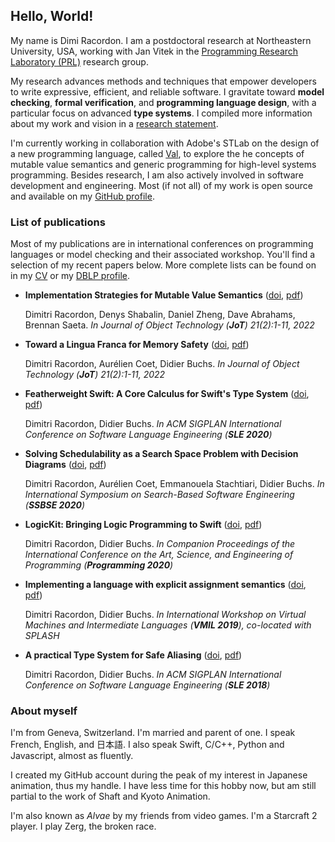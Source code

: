 ## Hello, World!

My name is Dimi Racordon.
I am a postdoctoral research at Northeastern University, USA, working with Jan Vitek in the [Programming Research Laboratory (PRL)](https://prl.ccs.neu.edu/) research group.

My research advances methods and techniques that empower developers to write expressive, efficient, and reliable software. I gravitate toward **model checking**, **formal verification**, and **programming language design**, with a particular focus on advanced **type systems**.
I compiled more information about my work and vision in a [research statement](assets/pdfs/research-statement.pdf).

I'm currently working in collaboration with Adobe's STLab on the design of a new programming language, called [Val](https://val-lang.dev), to explore the he concepts of mutable value semantics and generic programming for high-level systems programming.
Besides research, I am also actively involved in software development and engineering.
Most (if not all) of my work is open source and available on my [GitHub profile](https://github.com/kyouko-taiga).

### List of publications

Most of my publications are in international conferences on programming languages or model checking and their associated workshop. You'll find a selection of my recent papers below. More complete lists can be found on in my [CV](assets/pdfs/cv.pdf) or my [DBLP profile](https://dblp.org/pid/164/5675.html).

* **Implementation Strategies for Mutable Value Semantics** ([doi](https://doi.org/10.5381/jot.2022.21.2.a2), [pdf](assets/papers/jot2022-mvs.pdf))

  Dimitri Racordon, Denys Shabalin, Daniel Zheng, Dave Abrahams, Brennan Saeta.
  _In Journal of Object Technology (**JoT**) 21(2):1-11, 2022_

* **Toward a Lingua Franca for Memory Safety** ([doi](https://doi.org/10.5381/jot.2022.21.2.a3), [pdf](assets/papers/jot2022-fuel.pdf))

  Dimitri Racordon, Aurélien Coet, Didier Buchs.
  _In Journal of Object Technology (**JoT**) 21(2):1-11, 2022_

* **Featherweight Swift: A Core Calculus for Swift's Type System** ([doi](https://doi.org/10.1145/3426425.3426939), [pdf](assets/papers/sle2020-fs.pdf))

  Dimitri Racordon, Didier Buchs.
  _In ACM SIGPLAN International Conference on Software Language Engineering (**SLE 2020**)_

* **Solving Schedulability as a Search Space Problem with Decision Diagrams** ([doi](https://doi.org/10.1007/978-3-030-59762-7_6), [pdf](assets/papers/ssbse2020-mfdd.pdf))

  Dimitri Racordon, Aurélien Coet, Emmanouela Stachtiari, Didier Buchs.
  _In International Symposium on Search-Based Software Engineering (**SSBSE 2020**)_

* **LogicKit: Bringing Logic Programming to Swift** ([doi](https://doi.org/10.1145/3397537.3399575), [pdf](assets/papers/programming2020-logickit.pdf))

  Dimitri Racordon, Didier Buchs.
  _In Companion Proceedings of the International Conference on the Art, Science, and Engineering of Programming (**Programming 2020**)_

* **Implementing a language with explicit assignment semantics** ([doi](https://doi.org/10.1145/3358504.3361227), [pdf](assets/papers/vmil2019-anzen.pdf))

  Dimitri Racordon, Didier Buchs.
  _In International Workshop on Virtual Machines and Intermediate Languages (**VMIL 2019**), co-located with SPLASH_

* **A practical Type System for Safe Aliasing** ([doi](https://doi.org/10.1145/3276604.3276612), [pdf](assets/papers/sle2018-safescript.pdf))

  Dimitri Racordon, Didier Buchs.
  _In ACM SIGPLAN International Conference on Software Language Engineering (**SLE 2018**)_

### About myself

I'm from Geneva, Switzerland.
I'm married and parent of one.
I speak French, English, and 日本語.
I also speak Swift, C/C++, Python and Javascript, almost as fluently.

I created my GitHub account during the peak of my interest in Japanese animation, thus my handle.
I have less time for this hobby now, but am still partial to the work of Shaft and Kyoto Animation.

I'm also known as *Alvae* by my friends from video games.
I'm a Starcraft 2 player.
I play Zerg, the broken race.
